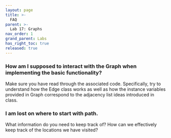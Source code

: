 ```yaml
---
layout: page
title: >-
  FAQ
parent: >-
  Lab 17: Graphs
nav_order: 1
grand_parent: Labs
has_right_toc: true
released: true
---
```


### How am I supposed to interact with the Graph when implementing the basic functionality? 

Make sure you have read through the associated code. Specifically, try to understand
how the Edge class works as well as how the instance variables provided in Graph
correspond to the adjacency list ideas introduced in class.

### I am lost on where to start with path.

What information do you need to keep track of? How can we effectively keep track
of the locations we have visited?